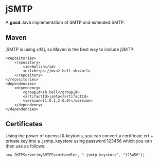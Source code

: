 # jSMTP

A **good** Java implementation of SMTP and extended SMTP.

## Maven

jSMTP is using slf4j, so Maven is the best way to include jSMTP:

    <repositories>
        <repository>
            <id>hellsh</id>
            <url>https://mvn2.hell.sh</url>
        </repository>
    </repositories>
    <dependencies>
        <dependency>
            <groupId>sh.hell</groupId>
            <artifactId>jsmtp</artifactId>
            <version>[1.0.1,2.0.0)</version>
        </dependency>
    </dependencies>

## Certificates

Using the power of openssl & keytools, you can convert a certificate.crt + private.key into a .jsmtp_keystore using password 123456 which you can then use as follows:

    new SMTPServer(mySMTPEventHandler, ".jsmtp_keystore", "123456");
